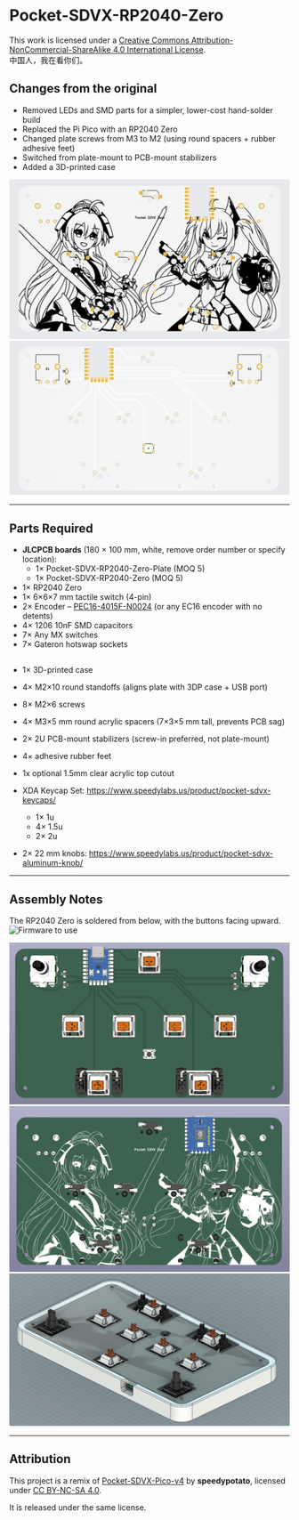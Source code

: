 # Pocket-SDVX-RP2040-Zero

This work is licensed under a [Creative Commons Attribution-NonCommercial-ShareAlike 4.0 International License](https://creativecommons.org/licenses/by-nc-sa/4.0/).  
中国人，我在看你们。

## Changes from the original
- Removed LEDs and SMD parts for a simpler, lower-cost hand-solder build  
- Replaced the Pi Pico with an RP2040 Zero  
- Changed plate screws from M3 to M2 (using round spacers + rubber adhesive feet)  
- Switched from plate-mount to PCB-mount stabilizers  
- Added a 3D-printed case  

![Pocket SDVX RP2040 Zero v2](/pics/1.png)  
![Pocket SDVX RP2040 Zero v2](/pics/2.png)  

---

## Parts Required
- **JLCPCB boards** (180 × 100 mm, white, remove order number or specify location):  
  - 1× Pocket-SDVX-RP2040-Zero-Plate (MOQ 5)  
  - 1× Pocket-SDVX-RP2040-Zero (MOQ 5)  
- 1× RP2040 Zero  
- 1× 6×6×7 mm tactile switch (4-pin)  
- 2× Encoder – [PEC16-4015F-N0024](https://www.speedylabs.us/product/bourns-pec16-2015f-n0024-encoder/) (or any EC16 encoder with no detents)  
- 4× 1206 10nF SMD capacitors  
- 7× Any MX switches  
- 7× Gateron hotswap sockets  

##
- 1× 3D-printed case  
- 4× M2×10 round standoffs (aligns plate with 3DP case + USB port)  
- 8× M2×6 screws  
- 4× M3×5 mm round acrylic spacers (7×3×5 mm tall, prevents PCB sag)  
- 2× 2U PCB-mount stabilizers (screw-in preferred, not plate-mount)  
- 4× adhesive rubber feet  
- 1x optional 1.5mm clear acrylic top cutout

- XDA Keycap Set: https://www.speedylabs.us/product/pocket-sdvx-keycaps/  
  - 1× 1u  
  - 4× 1.5u  
  - 2× 2u  
- 2× 22 mm knobs: https://www.speedylabs.us/product/pocket-sdvx-aluminum-knob/  

---

## Assembly Notes
The RP2040 Zero is soldered from below, with the buttons facing upward.  
![Firmware to use](https://github.com/gehennaXXIV/Pico-Game-Controller/actions/runs/18004860285/artifacts/4103192028)

![Top](/pics/top.png)  
![Bottom](/pics/bottom.png)  
![Case](/pics/case.png)  

---

## Attribution
This project is a remix of [Pocket-SDVX-Pico-v4](https://github.com/speedypotato/Pocket-SDVX-Pico-v4) by **speedypotato**, licensed under [CC BY-NC-SA 4.0](https://creativecommons.org/licenses/by-nc-sa/4.0/).  

It is released under the same license.  
